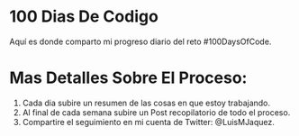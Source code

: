 # 100 Dias De Codigo
Aquí es donde comparto mi progreso diario del reto #100DaysOfCode.

# Mas Detalles Sobre El Proceso:
1. Cada dia subire un resumen de las cosas en que estoy trabajando.
2. Al final de cada semana subire un Post recopilatorio de todo el proceso.
3. Compartire el seguimiento en mi cuenta de Twitter: @LuisMJaquez.
